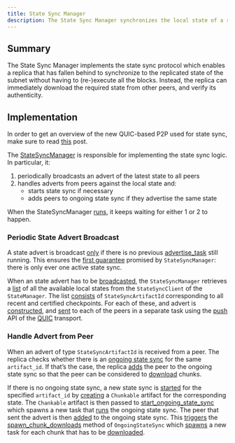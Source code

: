 ```yaml
---
title: State Sync Manager
description: The State Sync Manager synchronizes the local state of a replica to the state of the subnet.
---
```


## Summary

The State Sync Manager implements the state sync protocol which enables a replica that has fallen behind to synchronize to the replicated state of the subnet without having to (re-)execute all the blocks. Instead, the replica can immediately download the required state from other peers, and verify its authenticity.

## Implementation

In order to get an overview of the new QUIC-based P2P used for state sync, make sure to read [this](https://medium.com/dfinity/new-p2p-layer-of-the-internet-computer-introduces-quic-for-state-sync-984764fe9976) post.

The [StateSyncManager](https://github.com/dfinity/ic/blob/2bbf07fb054d66d896b1315fcfac8a97d8d7d7b6/rs/p2p/state_sync_manager/src/lib.rs#L108C1-L117C2) is responsible for implementing the state sync logic. In particular, it:

1. periodically broadcasts an advert of the latest state to all peers
2. handles adverts from peers against the local state and:
   - starts state sync if necessary
   - adds peers to ongoing state sync if they advertise the same state

When the StateSyncManager [runs](https://github.com/dfinity/ic/blob/2bbf07fb054d66d896b1315fcfac8a97d8d7d7b6/rs/p2p/state_sync_manager/src/lib.rs#L123C9-L145C10), it keeps waiting for either 1 or 2 to happen.

### Periodic State Advert Broadcast

A state advert is broadcast [only](https://github.com/dfinity/ic/blob/2bbf07fb054d66d896b1315fcfac8a97d8d7d7b6/rs/p2p/state_sync_manager/src/lib.rs#L129C17-L129C66) if there is no previous [advertise_task](https://github.com/dfinity/ic/blob/2bbf07fb054d66d896b1315fcfac8a97d8d7d7b6/rs/p2p/state_sync_manager/src/lib.rs#L131C25-L136C27) still running. This ensures the [first guarantee](https://github.com/dfinity/ic/blob/2bbf07fb054d66d896b1315fcfac8a97d8d7d7b6/rs/p2p/state_sync_manager/src/lib.rs#L15C10-L15C51) promised by `StateSyncManager`: there is only ever one active state sync.

When an state advert has to be [broadcasted](https://github.com/dfinity/ic/blob/2bbf07fb054d66d896b1315fcfac8a97d8d7d7b6/rs/p2p/state_sync_manager/src/lib.rs#L224C9-L238C10), the `StateSyncManager` retrieves a [list](https://github.com/dfinity/ic/blob/2bbf07fb054d66d896b1315fcfac8a97d8d7d7b6/rs/state_manager/src/state_sync.rs#L220C5-L225C6) of all the available local states from the `StateSyncClient` of the `StateManager`. The list [consists](https://github.com/dfinity/ic/blob/2bbf07fb054d66d896b1315fcfac8a97d8d7d7b6/rs/state_manager/src/state_sync.rs#L113C5-L154C6) of `StateSyncArtifactId` corresponding to all recent and certified checkpoints. For each of these, and advert is [constructed](https://github.com/dfinity/ic/blob/2bbf07fb054d66d896b1315fcfac8a97d8d7d7b6/rs/p2p/state_sync_manager/src/routes/advert.rs#L53), and [sent](https://github.com/dfinity/ic/blob/2bbf07fb054d66d896b1315fcfac8a97d8d7d7b6/rs/p2p/state_sync_manager/src/lib.rs#L230C17-L236C20) to each of the peers in a separate task using the [push](https://github.com/dfinity/ic/blob/2bbf07fb054d66d896b1315fcfac8a97d8d7d7b6/rs/p2p/quic_transport/src/lib.rs#L165C5-L168C6) API of the [QUIC](https://github.com/dfinity/ic/blob/2bbf07fb054d66d896b1315fcfac8a97d8d7d7b6/rs/p2p/quic_transport/src/lib.rs#L67C1-L71C2) transport.

### Handle Advert from Peer

When an advert of type `StateSyncArtifactId` is received from a peer. The replica checks whether there is an [ongoing state sync](https://github.com/dfinity/ic/blob/2bbf07fb054d66d896b1315fcfac8a97d8d7d7b6/rs/p2p/state_sync_manager/src/lib.rs#L152C9-L163C10) for the same `artifact_id`. If that’s the case, the replica [adds](https://github.com/dfinity/ic/blob/2bbf07fb054d66d896b1315fcfac8a97d8d7d7b6/rs/p2p/state_sync_manager/src/ongoing.rs#L135C17-L142C18) the peer to the ongoing state sync so that the peer can be considered to [download](https://github.com/dfinity/ic/blob/58e5a889ef576e27217e35849eb82a3bc172d7ff/rs/p2p/state_sync_manager/src/ongoing.rs#L140C1-L141C1) chunks.

If there is no ongoing state sync, a new state sync is [started](https://github.com/dfinity/ic/blob/2bbf07fb054d66d896b1315fcfac8a97d8d7d7b6/rs/p2p/state_sync_manager/src/lib.rs#L165C9-L170C82) for the specified `artifact_id` by [creating](https://github.com/dfinity/ic/blob/2bbf07fb054d66d896b1315fcfac8a97d8d7d7b6/rs/state_manager/src/state_sync.rs#L32C4-L54C6) a `Chunkable` artifact for the corresponding state. The `Chankable` artifact is then passed to [start_ongoing_state_sync](https://github.com/dfinity/ic/blob/2bbf07fb054d66d896b1315fcfac8a97d8d7d7b6/rs/p2p/state_sync_manager/src/lib.rs#L180C13-L189C15) which spawns a new task that [runs](https://github.com/dfinity/ic/blob/58e5a889ef576e27217e35849eb82a3bc172d7ff/rs/p2p/state_sync_manager/src/ongoing.rs#L123C5-L199C5) the ongoing state sync. The peer that sent the advert is then [added](https://github.com/dfinity/ic/blob/2bbf07fb054d66d896b1315fcfac8a97d8d7d7b6/rs/p2p/state_sync_manager/src/lib.rs#L190C13-L195C56) to the ongoing state sync. This [triggers](https://github.com/dfinity/ic/blob/58e5a889ef576e27217e35849eb82a3bc172d7ff/rs/p2p/state_sync_manager/src/ongoing.rs#L135C17-L142C18) the [spawn_chunk_downloads](https://github.com/dfinity/ic/blob/58e5a889ef576e27217e35849eb82a3bc172d7ff/rs/p2p/state_sync_manager/src/ongoing.rs#L237C5-L302C6) method of `OngoingStateSync` which [spawns](https://github.com/dfinity/ic/blob/58e5a889ef576e27217e35849eb82a3bc172d7ff/rs/p2p/state_sync_manager/src/ongoing.rs#L268C21-L282C23) a new task for each chunk that has to be [downloaded](https://github.com/dfinity/ic/blob/58e5a889ef576e27217e35849eb82a3bc172d7ff/rs/p2p/state_sync_manager/src/ongoing.rs#L304C5-L365C6).
